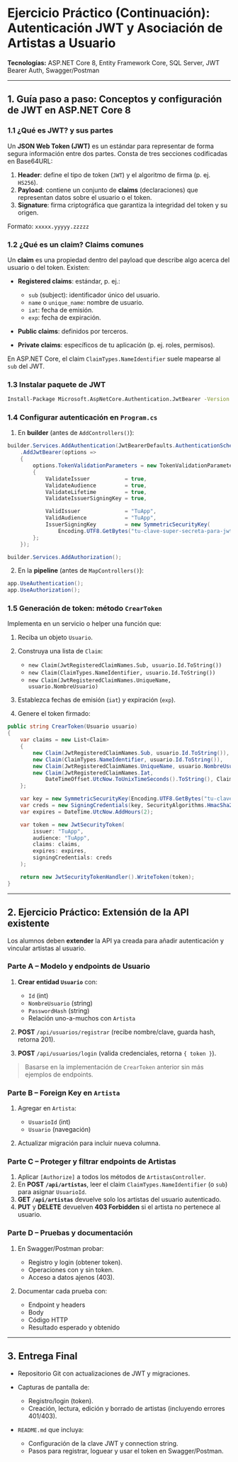 # Ejercicio Práctico (Continuación): Autenticación JWT y Asociación de Artistas a Usuario

**Tecnologías:** ASP.NET Core 8, Entity Framework Core, SQL Server, JWT Bearer Auth, Swagger/Postman

---

## 1. Guía paso a paso: Conceptos y configuración de JWT en ASP.NET Core 8

### 1.1 ¿Qué es JWT? y sus partes

Un **JSON Web Token (JWT)** es un estándar para representar de forma segura información entre dos partes. Consta de tres secciones codificadas en Base64URL:

1. **Header**: define el tipo de token (`JWT`) y el algoritmo de firma (p. ej. `HS256`).
2. **Payload**: contiene un conjunto de **claims** (declaraciones) que representan datos sobre el usuario o el token.
3. **Signature**: firma criptográfica que garantiza la integridad del token y su origen.

Formato: `xxxxx.yyyyy.zzzzz`

### 1.2 ¿Qué es un claim? Claims comunes

Un **claim** es una propiedad dentro del payload que describe algo acerca del usuario o del token. Existen:

* **Registered claims**: estándar, p. ej.:

  * `sub` (subject): identificador único del usuario.
  * `name` o `unique_name`: nombre de usuario.
  * `iat`: fecha de emisión.
  * `exp`: fecha de expiración.
* **Public claims**: definidos por terceros.
* **Private claims**: específicos de tu aplicación (p. ej. roles, permisos).

En ASP.NET Core, el claim `ClaimTypes.NameIdentifier` suele mapearse al `sub` del JWT.

### 1.3 Instalar paquete de JWT

```bash
Install-Package Microsoft.AspNetCore.Authentication.JwtBearer -Version 8.0.0
```

### 1.4 Configurar autenticación en `Program.cs`

1. En **builder** (antes de `AddControllers()`):

```csharp
builder.Services.AddAuthentication(JwtBearerDefaults.AuthenticationScheme)
    .AddJwtBearer(options =>
    {
        options.TokenValidationParameters = new TokenValidationParameters
        {
            ValidateIssuer           = true,
            ValidateAudience         = true,
            ValidateLifetime         = true,
            ValidateIssuerSigningKey = true,

            ValidIssuer              = "TuApp",
            ValidAudience            = "TuApp",
            IssuerSigningKey         = new SymmetricSecurityKey(
                Encoding.UTF8.GetBytes("tu-clave-super-secreta-para-jwt"))
        };
    });

builder.Services.AddAuthorization();
```

2. En la **pipeline** (antes de `MapControllers()`):

```csharp
app.UseAuthentication();
app.UseAuthorization();
```

### 1.5 Generación de token: método `CrearToken`

Implementa en un servicio o helper una función que:

1. Reciba un objeto `Usuario`.
2. Construya una lista de `Claim`:

   * `new Claim(JwtRegisteredClaimNames.Sub, usuario.Id.ToString())`
   * `new Claim(ClaimTypes.NameIdentifier, usuario.Id.ToString())`
   * `new Claim(JwtRegisteredClaimNames.UniqueName, usuario.NombreUsuario)`
3. Establezca fechas de emisión (`iat`) y expiración (`exp`).
4. Genere el token firmado:

```csharp
public string CrearToken(Usuario usuario)
{
    var claims = new List<Claim>
    {
        new Claim(JwtRegisteredClaimNames.Sub, usuario.Id.ToString()),
        new Claim(ClaimTypes.NameIdentifier, usuario.Id.ToString()),
        new Claim(JwtRegisteredClaimNames.UniqueName, usuario.NombreUsuario),
        new Claim(JwtRegisteredClaimNames.Iat,
            DateTimeOffset.UtcNow.ToUnixTimeSeconds().ToString(), ClaimValueTypes.Integer64)
    };

    var key = new SymmetricSecurityKey(Encoding.UTF8.GetBytes("tu-clave-super-secreta-para-jwt"));
    var creds = new SigningCredentials(key, SecurityAlgorithms.HmacSha256);
    var expires = DateTime.UtcNow.AddHours(2);

    var token = new JwtSecurityToken(
        issuer: "TuApp",
        audience: "TuApp",
        claims: claims,
        expires: expires,
        signingCredentials: creds
    );

    return new JwtSecurityTokenHandler().WriteToken(token);
}
```

---

## 2. Ejercicio Práctico: Extensión de la API existente

Los alumnos deben **extender** la API ya creada para añadir autenticación y vincular artistas al usuario.

### Parte A – Modelo y endpoints de Usuario

1. **Crear entidad `Usuario`** con:

   * `Id` (int)
   * `NombreUsuario` (string)
   * `PasswordHash` (string)
   * Relación uno-a-muchos con `Artista`
2. **POST** `/api/usuarios/registrar` (recibe nombre/clave, guarda hash, retorna 201).
3. **POST** `/api/usuarios/login` (valida credenciales, retorna `{ token }`).

> Basarse en la implementación de `CrearToken` anterior sin más ejemplos de endpoints.

### Parte B – Foreign Key en `Artista`

1. Agregar en `Artista`:

   * `UsuarioId` (int)
   * `Usuario` (navegación)
2. Actualizar migración para incluir nueva columna.

### Parte C – Proteger y filtrar endpoints de Artistas

1. Aplicar `[Authorize]` a todos los métodos de `ArtistasController`.
2. En **POST `/api/artistas`**, leer el claim `ClaimTypes.NameIdentifier` (o `sub`) para asignar `UsuarioId`.
3. **GET `/api/artistas`** devuelve solo los artistas del usuario autenticado.
4. **PUT** y **DELETE** devuelven **403 Forbidden** si el artista no pertenece al usuario.

### Parte D – Pruebas y documentación

1. En Swagger/Postman probar:

   * Registro y login (obtener token).
   * Operaciones con y sin token.
   * Acceso a datos ajenos (403).
2. Documentar cada prueba con:

   * Endpoint y headers
   * Body
   * Código HTTP
   * Resultado esperado y obtenido

---

## 3. Entrega Final

* Repositorio Git con actualizaciones de JWT y migraciones.
* Capturas de pantalla de:

  * Registro/login (token).
  * Creación, lectura, edición y borrado de artistas (incluyendo errores 401/403).
* `README.md` que incluya:

  * Configuración de la clave JWT y connection string.
  * Pasos para registrar, loguear y usar el token en Swagger/Postman.
